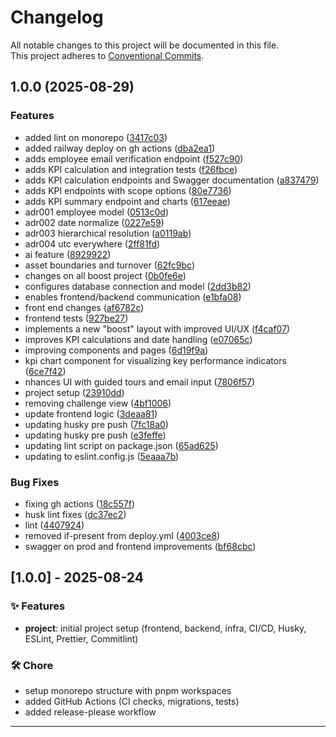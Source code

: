 # Changelog

All notable changes to this project will be documented in this file.  
This project adheres to [Conventional Commits](https://www.conventionalcommits.org/en/v1.0.0/).

## 1.0.0 (2025-08-29)


### Features

* added lint on monorepo ([3417c03](https://github.com/mwtelles/people-analytics-kpis/commit/3417c0377400d31730d0d2985a5dafb93bc8538d))
* added railway deploy on gh actions ([dba2ea1](https://github.com/mwtelles/people-analytics-kpis/commit/dba2ea102a8b12ea995b1ee635b012af096bec5b))
* adds employee email verification endpoint ([f527c90](https://github.com/mwtelles/people-analytics-kpis/commit/f527c90cdbb7866a5415af1244d979ae047ad84a))
* adds KPI calculation and integration tests ([f26fbce](https://github.com/mwtelles/people-analytics-kpis/commit/f26fbce6221cd21644f3f271396f6f31f27575dc))
* adds KPI calculation endpoints and Swagger documentation ([a837479](https://github.com/mwtelles/people-analytics-kpis/commit/a837479c3cbbbb4fd6a5c929edb437e6896ea02f))
* adds KPI endpoints with scope options ([80e7736](https://github.com/mwtelles/people-analytics-kpis/commit/80e7736aec8bf7e81d33ad1afcea2b7e377b1a44))
* adds KPI summary endpoint and charts ([617eeae](https://github.com/mwtelles/people-analytics-kpis/commit/617eeaef07308589c23e353c138ba9f947df8b66))
* adr001 employee model ([0513c0d](https://github.com/mwtelles/people-analytics-kpis/commit/0513c0d38fe40c5c95a786735969438f6bdb7200))
* adr002 date normalize ([0227e59](https://github.com/mwtelles/people-analytics-kpis/commit/0227e59c266683ccaf72551ce4d77edc1e85e076))
* adr003 hierarchical resolution ([a0119ab](https://github.com/mwtelles/people-analytics-kpis/commit/a0119ab7df9b8c4b69a03b920e5f891c66060866))
* adr004 utc everywhere ([2ff81fd](https://github.com/mwtelles/people-analytics-kpis/commit/2ff81fd2fc45cd747dbd3f5e134d1695a17c6b9f))
* ai feature ([8929922](https://github.com/mwtelles/people-analytics-kpis/commit/89299225f8be44f82083ce653e05b159f15e91a0))
* asset boundaries and turnover ([62fc9bc](https://github.com/mwtelles/people-analytics-kpis/commit/62fc9bc99707d70917bc77a0421058a71b36fe5b))
* changes on all boost project ([0b0fe6e](https://github.com/mwtelles/people-analytics-kpis/commit/0b0fe6e3d0bdce1fb183ad9ceb620d7d52cd6d74))
* configures database connection and model ([2dd3b82](https://github.com/mwtelles/people-analytics-kpis/commit/2dd3b82875d7c54b00340c7a82e6a870284011b8))
* enables frontend/backend communication ([e1bfa08](https://github.com/mwtelles/people-analytics-kpis/commit/e1bfa08d2dfbaf87d289c4b7bd1ad4e9cd912231))
* front end changes ([af6782c](https://github.com/mwtelles/people-analytics-kpis/commit/af6782c0299ccf9d463b3efdce1079182db9fd19))
* frontend tests ([927be27](https://github.com/mwtelles/people-analytics-kpis/commit/927be2786b5211019206902d128901ed012c2bc3))
* implements a new "boost" layout with improved UI/UX ([f4caf07](https://github.com/mwtelles/people-analytics-kpis/commit/f4caf07e49774cbfb3095a11fef47185d9ebf1a6))
* improves KPI calculations and date handling ([e07065c](https://github.com/mwtelles/people-analytics-kpis/commit/e07065c8dd147e389e5b9da9a6510e6718d05cdd))
* improving components and pages ([6d19f9a](https://github.com/mwtelles/people-analytics-kpis/commit/6d19f9a1970c0f4b7ed0238ae57eb9f774d745bb))
* kpi chart component for visualizing key performance indicators ([6ce7f42](https://github.com/mwtelles/people-analytics-kpis/commit/6ce7f421f3cb9f8ea5e5fbcd8a86d653a2c41449))
* nhances UI with guided tours and email input ([7806f57](https://github.com/mwtelles/people-analytics-kpis/commit/7806f579de56f8e7f3b6bcc126b6a63135e683d6))
* project setup ([23910dd](https://github.com/mwtelles/people-analytics-kpis/commit/23910ddb90730e4288d06dd2591f0c742ef0651f))
* removing challenge view ([4bf1006](https://github.com/mwtelles/people-analytics-kpis/commit/4bf1006412ca8bb5371b794facb6e839cda5b087))
* update frontend logic ([3deaa81](https://github.com/mwtelles/people-analytics-kpis/commit/3deaa8137782e4294d7f097d646bf20145a89d36))
* updating husky pre push ([7fc18a0](https://github.com/mwtelles/people-analytics-kpis/commit/7fc18a0b170f3a2021814db08f6b84f3c3830298))
* updating husky pre push ([e3feffe](https://github.com/mwtelles/people-analytics-kpis/commit/e3feffee00ff4df7f4a42ac3d91243c004c8c377))
* updating lint script on package.json ([65ad625](https://github.com/mwtelles/people-analytics-kpis/commit/65ad6257c354734adfa8b6bc5c972e4f8a6f9b1c))
* updating to eslint.config.js ([5eaaa7b](https://github.com/mwtelles/people-analytics-kpis/commit/5eaaa7b831f29e76ca6f3e42fe81e4033e966760))


### Bug Fixes

* fixing gh actions ([18c557f](https://github.com/mwtelles/people-analytics-kpis/commit/18c557f3c237a22e4c1d31e029617733d14cb697))
* husk lint fixes ([dc37ec2](https://github.com/mwtelles/people-analytics-kpis/commit/dc37ec2e3af52856aae60cc004e6b4b6d1df3ef4))
* lint ([4407924](https://github.com/mwtelles/people-analytics-kpis/commit/4407924a0462159c2f8308f8174c2a9f25048e94))
* removed if-present from deploy.yml ([4003ce8](https://github.com/mwtelles/people-analytics-kpis/commit/4003ce87fefb32ff607f3b5022f93403b1eef42a))
* swagger on prod and frontend improvements ([bf68cbc](https://github.com/mwtelles/people-analytics-kpis/commit/bf68cbc975039c048c939838a43dc6a73d46f895))

## [1.0.0] - 2025-08-24
### ✨ Features
- **project**: initial project setup (frontend, backend, infra, CI/CD, Husky, ESLint, Prettier, Commitlint)

### 🛠️ Chore
- setup monorepo structure with pnpm workspaces
- added GitHub Actions (CI checks, migrations, tests)
- added release-please workflow

---
